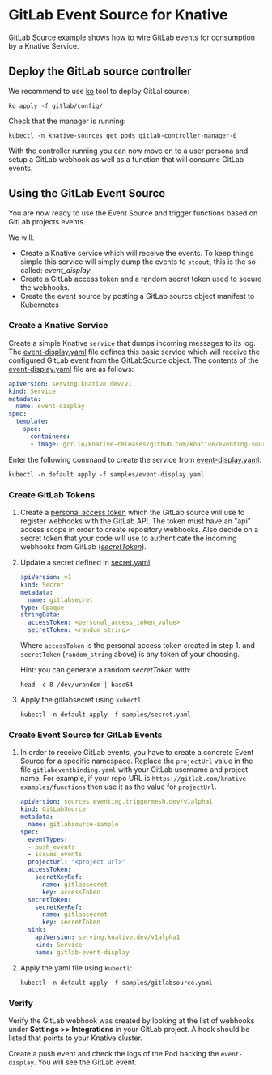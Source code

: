 # GitLab Event Source for Knative

GitLab Source example shows how to wire GitLab events for consumption
by a Knative Service.

## Deploy the GitLab source controller

We recommend to use [ko](https://github.com/google/ko) tool to deploy GitLal source:

```shell
ko apply -f gitlab/config/
```

Check that the manager is running:

```shell
kubectl -n knative-sources get pods gitlab-controller-manager-0
```

With the controller running you can now move on to a user persona and setup a GitLab webhook as well as a function that will consume GitLab events.

## Using the GitLab Event Source

You are now ready to use the Event Source and trigger functions based on GitLab projects events.

We will:

* Create a Knative service which will receive the events. To keep things simple this service will simply dump the events to `stdout`, this is the so-called: _event_display_
* Create a GitLab access token and a random secret token used to secure the webhooks.
* Create the event source by posting a GitLab source object manifest to Kubernetes

### Create a Knative Service

Create a simple Knative `service` that dumps incoming messages to its log. The [event-display.yaml](samples/event-display.yaml) file defines this basic service which will receive the configured GitLab event from the GitLabSource object.
The contents of the [event-display.yaml](samples/event-display.yaml) file are as follows:

```yaml
apiVersion: serving.knative.dev/v1
kind: Service
metadata:
  name: event-display
spec:
  template:
    spec:
      containers:
      - image: gcr.io/knative-releases/github.com/knative/eventing-sources/cmd/event_display
```

Enter the following command to create the service from [event-display.yaml](samples/event-display.yaml):

```shell
kubectl -n default apply -f samples/event-display.yaml
```

### Create GitLab Tokens

1. Create a [personal access token](https://docs.gitlab.com/ee/user/profile/personal_access_tokens.html)
which the GitLab source will use to register webhooks with the GitLab API.
The token must have an "api" access scope in order to create repository webhooks.
Also decide on a secret token that your code will use to authenticate the
incoming webhooks from GitLab ([_secretToken_](https://docs.gitlab.com/ee/user/project/integrations/webhooks.html#secret-token)).

2. Update a secret defined in [secret.yaml](samples/secret.yaml):

    ```yaml
    apiVersion: v1
    kind: Secret
    metadata:
      name: gitlabsecret
    type: Opaque
    stringData:
      accessToken: <personal_access_token_value>
      secretToken: <random_string>
    ```

    Where `accessToken` is the personal access token created in step 1. and `secretToken` (`random_string` above) is any token of your choosing.

    Hint: you can generate a random _secretToken_ with:

    ```shell
    head -c 8 /dev/urandom | base64
    ```

3. Apply the gitlabsecret using `kubectl`.

    ```shell
    kubectl -n default apply -f samples/secret.yaml
    ```

### Create Event Source for GitLab Events

1. In order to receive GitLab events, you have to create a concrete Event Source
 for a specific namespace. Replace the `projectUrl` value in the file
 `gitlabeventbinding.yaml` with your GitLab username and project name. For example,
 if your repo URL is `https://gitlab.com/knative-examples/functions`
 then use it as the value for `projectUrl`.

    ```yaml
    apiVersion: sources.eventing.triggermesh.dev/v1alpha1
    kind: GitLabSource
    metadata:
      name: gitlabsource-sample
    spec:
      eventTypes:
      - push_events
      - issues_events
      projectUrl: "<project url>"
      accessToken:
        secretKeyRef:
          name: gitlabsecret
          key: accessToken
      secretToken:
        secretKeyRef:
          name: gitlabsecret
          key: secretToken
      sink:
        apiVersion: serving.knative.dev/v1alpha1
        kind: Service
        name: gitlab-event-display
    ```

2. Apply the yaml file using `kubectl`:

    ```shell
    kubectl -n default apply -f samples/gitlabsource.yaml
    ```

### Verify

Verify the GitLab webhook was created by looking at the list of
webhooks under **Settings >> Integrations** in your GitLab project. A hook
should be listed that points to your Knative cluster.

Create a push event and check the logs of the Pod backing the `event-display`. You will see the GitLab event.
